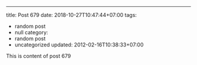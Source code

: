 ---
title: Post 679
date: 2018-10-27T10:47:44+07:00
tags:
  - random post
  - null
category:
  - random post
  - uncategorized
updated: 2012-02-16T10:38:33+07:00

This is content of post 679